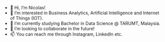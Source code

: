 - 👋 Hi, I’m Nicolas!
- 👀 I’m interested in Business Analytics, Artificial Intelligence and Internet of Things (IOT).
- 🌱 I’m currently studying Bachelor in Data Science @ TARUMT, Malaysia.
- 💞️ I’m looking to collaborate in the future!
- 📫 You can reach me through Instagram, LinkedIn etc.

<!---
Nocti1um/Nocti1um is a ✨ special ✨ repository because its `README.md` (this file) appears on your GitHub profile.
You can click the Preview link to take a look at your changes.
--->
